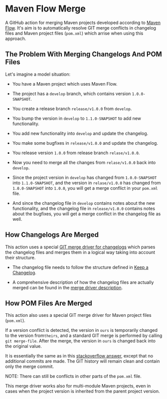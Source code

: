 # Maven Flow Merge

A GitHub action for merging Maven projects developed according to [Maven Flow](https://nvie.com/posts/a-successful-git-branching-model/). It's aim is to automatically resolve GIT merge conflicts in changelog files and Maven project files (`pom.xml`) which arrise when using this approach.

## The Problem With Merging Changelogs And POM Files

Let's imagine a model situation:

- You have a Maven project which uses Maven Flow.

- The project has a `develop` branch, which contains version `1.0.0-SNAPSHOT`.

- You create a release branch `release/v1.0.0` from `develop`.

- You bump the version in `develop` to `1.1.0-SNAPSHOT` to add new functionality.

- You add new functionality into `develop` and update the changelog.

- You make some bugfixes in `release/v1.0.0` and update the changelog.

- You release version `1.0.0` from release branch `relase/v1.0.0`.

- Now you need to merge all the changes from `relase/v1.0.0` back into `develop`.

- Since the project version in `develop` has changed from `1.0.0-SNAPSHOT` into `1.1.0-SNAPSHOT`, and the version in `relase/v1.0.0` has changed from `1.0.0-SNAPSHOT` into `1.0.0`, you will get a merge conflict in your `pom.xml` file.

- And since the changelog file in `develop` contains notes about the new functionality, and the changelog file in `release/v1.0.0` contains notes about the bugfixes, you will get a merge conflict in the changelog file as well.

## How Changelogs Are Merged

This action uses a special [GIT merge driver for changelogs](https://github.com/maven-flow/changelog-merge-driver) which parses the changelog files and merges them in a logical way taking into account their structure.

- The changelog file needs to follow the structure defined in [Keep a Changelog](https://keepachangelog.com/en/1.1.0/).

- A comprehensive description of how the changelog files are actually merged can be found in the [merge driver description](https://github.com/maven-flow/changelog-merge-driver?tab=readme-ov-file#how-it-works).

## How POM Files Are Merged

This action also uses a special GIT merge driver for Maven project files (`pom.xml`).

If a version conflict is detected, the version in `ours` is temporarily changed to the version from`theirs`, and a standard GIT merge is performed by calling `git merge-file`. After the merge, the version in `ours` is changed back into the original value.

It is essentially the same as in this [stackoverflow answer](https://stackoverflow.com/a/33181239/2468620), except that no additional commits are made. The GIT history will remain clean and contain only the merge commit.

NOTE: There can still be conflicts in other parts of the `pom.xml` file.

This merge driver works also for multi-module Maven projects, even in cases when the project version is inherited from the parent project version.
